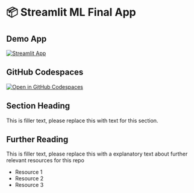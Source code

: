 # 📦 Streamlit ML Final App

## Demo App

[![Streamlit App](https://static.streamlit.io/badges/streamlit_badge_black_white.svg)](https://streamlit_ml_behzod.streamlit.app/)

## GitHub Codespaces

[![Open in GitHub Codespaces](https://github.com/codespaces/badge.svg)](https://codespaces.new/streamlit/streamlit_ml_behzod)

## Section Heading

This is filler text, please replace this with text for this section.

## Further Reading

This is filler text, please replace this with a explanatory text about further relevant resources for this repo
- Resource 1
- Resource 2
- Resource 3
